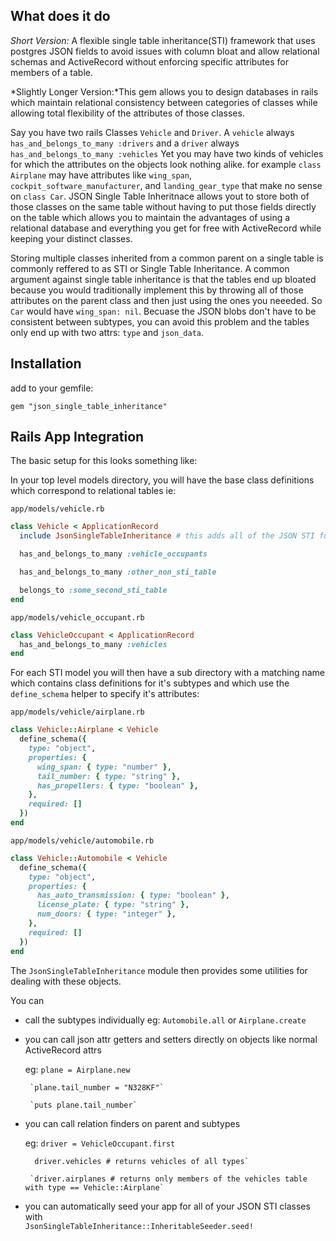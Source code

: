 ## What does it do

*Short Version:* A flexible single table inheritance(STI) framework that uses postgres JSON fields to avoid issues with column bloat and allow relational schemas and ActiveRecord without enforcing specific attributes for members of a table.

*Slightly Longer Version:*This gem allows you to design databases in rails which maintain relational consistency between categories of classes while allowing total flexibility of the attributes of those classes.

Say you have two rails Classes `Vehicle` and `Driver`. A `vehicle` always `has_and_belongs_to_many :drivers` and a `driver` always `has_and_belongs_to_many :vehicles` Yet you may have two kinds of vehicles for which the attributes on the objects look nothing alike. for example `class Airplane` may have attributes like `wing_span`, `cockpit_software_manufacturer`, and `landing_gear_type` that make no sense on `class Car`. JSON Single Table Inheritnace allows yout to store both of those classes on the same table without having to put those fields directly on the table which allows you to maintain the advantages of using a relational database and everything you get for free with ActiveRecord while keeping your distinct classes.

Storing multiple classes inherited from a common parent on a single table is commonly reffered to as STI or Single Table Inheritance. A common argument against single table inheritance is that the tables end up bloated because you would traditionally implement this by throwing all of those attributes on the parent class and then just using the ones you neeeded. So `Car` would have `wing_span: nil`. Becuase the JSON blobs don't have to be consistent between subtypes, you can avoid this problem and the tables only end up with two attrs: `type` and `json_data`.

## Installation


add to your gemfile:

`gem "json_single_table_inheritance"`



## Rails App Integration

The basic setup for this looks something like:

In your top level models directory, you will have the base class definitions which correspond to relational tables ie:


`app/models/vehicle.rb`

```ruby
class Vehicle < ApplicationRecord
  include JsonSingleTableInheritance # this adds all of the JSON STI functionality to the class

  has_and_belongs_to_many :vehicle_occupants

  has_and_belongs_to_many :other_non_sti_table

  belongs_to :some_second_sti_table
end
```

`app/models/vehicle_occupant.rb`

```ruby
class VehicleOccupant < ApplicationRecord
  has_and_belongs_to_many :vehicles
end
```

For each STI model you will then have a sub directory with a matching name which contains class definitions for it's subtypes and which use the `define_schema` helper to specify it's attributes:

`app/models/vehicle/airplane.rb`

```ruby
class Vehicle::Airplane < Vehicle
  define_schema({
    type: "object",
    properties: {
      wing_span: { type: "number" },
      tail_number: { type: "string" },
      has_propellers: { type: "boolean" },
    },
    required: []
  })
end
```

`app/models/vehicle/automobile.rb`

```ruby
class Vehicle::Automobile < Vehicle
  define_schema({
    type: "object",
    properties: {
      has_auto_transmission: { type: "boolean" },
      license_plate: { type: "string" },
      num_doors: { type: "integer" },
    },
    required: []
  })
end
```

The `JsonSingleTableInheritance` module then provides some utilities for dealing with these objects.

You can

- call the subtypes individually
  eg:  `Automobile.all` or `Airplane.create`

- you can call json attr getters and setters directly on objects like normal ActiveRecord attrs

  eg:  `plane = Airplane.new`
      
       `plane.tail_number = "N328KF"`
      
       `puts plane.tail_number`

- you can call relation finders on parent and subtypes

  eg:  `driver = VehicleOccupant.first`
        
        driver.vehicles # returns vehicles of all types`
        
       `driver.airplanes # returns only members of the vehicles table with type == Vehicle::Airplane`

- you can automatically seed your app for all of your JSON STI classes with                                          
       `JsonSingleTableInheritance::InheritableSeeder.seed!`
